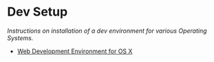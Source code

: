 # Dev Setup

*Instructions on installation of a dev environment for various Operating Systems.*

- [Web Development Environment for OS X](docs/osx_web.md)
